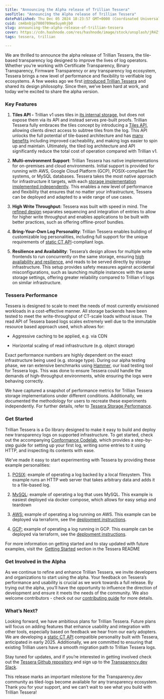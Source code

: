 ```yaml
---
title: "Announcing the Alpha release of Trillian Tessera"
seoTitle: "Announcing the Alpha release of Trillian Tessera"
datePublished: Thu Dec 05 2024 18:23:57 GMT+0000 (Coordinated Universal Time)
cuid: cm4bnbjp7000709me5uymhjb0
slug: announcing-the-alpha-release-of-trillian-tessera
cover: https://cdn.hashnode.com/res/hashnode/image/stock/unsplash/jR4Zf-riEjI/upload/4a1b22c3886bbf4bce6da5cca040eb5d.jpeg
tags: tessera, trillian

---
```


We are thrilled to announce the alpha release of Trillian Tessera, the tile-based transparency log designed to improve the lives of log operators. Whether you’re working with Certificate Transparency, Binary Transparency, Firmware Transparency or any transparency log ecosystem, Tessera brings a new level of performance and flexibility to verifiable log ecosystems. A few weeks ago we first [introduced Trillian Tessera](https://blog.transparency.dev/introducing-trillian-tessera) and shared its design philosophy. Since then, we’ve been hard at work, and today we’re excited to share the alpha version.

### Key Features

1. **Tiles API -** Trillian v1 uses tiles in [its internal storage](https://github.com/google/trillian/blob/master/docs/storage/storage.md), but does not expose them via its API and instead serves pre-built proofs. Trillian Tessera fully embraces the tiles concept by introducing a [Tiles API](https://github.com/C2SP/C2SP/blob/main/tlog-tiles.md), allowing clients direct access to subtree tiles from the log. This API unlocks the full potential of tile-based architecture and has [many benefits](https://transparency.dev/articles/tile-based-logs/) including improved cacheability, and making logs easier to spin up and maintain. Ultimately, the tiled log architecture and API significantly reduce the total cost of operation compared with Trillian v1.
    
2. **Multi-environment Support**: Trillian Tessera has native implementations for on-premises and cloud environments. Initial support is provided for running with AWS, Google Cloud Platform (GCP), POSIX-compliant file systems, or MySQL databases. Tessera takes the most native approach for infrastructure it targets, with each [storage implementation implemented independently](https://github.com/transparency-dev/trillian-tessera/blob/main/docs/design/philosophy.md#multi-implementation-storage). This enables a new level of performance and flexibility that ensures that no matter your infrastructure, Tessera can be deployed and adapted to a wide range of use cases.
    
3. **High Write Throughput:** Tessera was built with speed in mind. The [refined design](https://github.com/transparency-dev/trillian-tessera/blob/main/docs/design/philosophy.md#asynchronous-integration-in-storage-implementation) separates sequencing and integration of entries to allow for higher write throughput and enables applications to be built with better practices, such as offering offline-proof bundles.
    
4. **Bring-Your-Own Log Personality**: Trillian Tessera enables building of customizable log personalities, including full support for the unique requirements of [static CT API](https://github.com/C2SP/C2SP/blob/main/static-ct-api.md)\-compliant logs.
    
5. **Resilience and Availability**: Tessera’s design allows for multiple write frontends to run concurrently on the same storage, ensuring [high availability and resilience](https://github.com/transparency-dev/trillian-tessera/blob/main/docs/design/philosophy.md#resilience-and-availability), and reads to be served directly by storage infrastructure. This setup provides safety measures against accidental misconfigurations, such as launching multiple instances with the same storage settings, offering greater reliability compared to Trillian v1 logs on similar infrastructure.
    

### Tessera Performance

Tessera is designed to scale to meet the needs of most currently envisioned workloads in a cost-effective manner. All storage backends have been tested to meet the write-throughput of CT-scale loads without issue. The read API of Tessera based logs scales extremely well due to the immutable resource based approach used, which allows for:

* Aggressive caching to be applied, e.g. via CDN
    
* Horizontal scaling of read infrastructure (e.g. object storage)
    

Exact performance numbers are highly dependent on the exact infrastructure being used (e.g. storage type). During our alpha testing phase, we ran extensive benchmarks using [Hammer](https://github.com/transparency-dev/trillian-tessera/tree/833a33cb4f7ce7144adf43c72b66af2b27597b7e/internal/hammer), our load testing tool for Tessera logs. This was done to ensure Tessera could handle the demands of high-throughput environments, while ensuring the logs were behaving correctly.

We have captured a snapshot of performance metrics for Trillian Tessera storage implementations under different conditions. Additionally, we documented the methodology for users to recreate these experiments independently. For further details, refer to [Tessera Storage Performance](https://github.com/transparency-dev/trillian-tessera/blob/main/docs/performance.md).

### Get Started

Trillian Tessera is a Go library designed to make it easy to build and deploy new transparency logs on supported infrastructure. To get started, check out the accompanying [Conformance Codelab](https://github.com/transparency-dev/trillian-tessera/tree/main/cmd/conformance#conformance-personalities), which provides a step-by-step guide for setting up your first log, writing some entries to it using HTTP, and inspecting its contents with ease.

We’ve made it easy to start experimenting with Tessera by providing these example personalities:

1. [POSIX](https://github.com/transparency-dev/trillian-tessera/blob/main/cmd/conformance/posix): example of operating a log backed by a local filesystem. This example runs an HTTP web server that takes arbitrary data and adds it to a file-based log.
    
2. [MySQL](https://github.com/transparency-dev/trillian-tessera/blob/main/cmd/conformance/mysql): example of operating a log that uses MySQL. This example is easiest deployed via docker compose, which allows for easy setup and teardown
    
3. [AWS:](https://github.com/transparency-dev/trillian-tessera/blob/main/cmd/conformance/aws) example of operating a log running on AWS. This example can be deployed via terraform, see the [deployment instructions](https://github.com/transparency-dev/trillian-tessera/blob/main/deployment/live/aws/codelab#aws-codelab-deployment).
    
4. [GCP:](https://github.com/transparency-dev/trillian-tessera/blob/main/deployment/live/aws/codelab#aws-codelab-deployment) example of operating a log running in GCP. This example can be deployed via terraform, see the [deployment instructions](https://github.com/transparency-dev/trillian-tessera/tree/main/deployment/live/gcp/conformance#manual-deployment).
    

For more information on getting started and to stay updated with future examples, visit the  [Getting Started](https://github.com/transparency-dev/trillian-tessera/tree/main?tab=readme-ov-file#getting-started) section in the Tessera README

### Get Involved in the Alpha

As we continue to refine and enhance Trillian Tessera, we invite developers and organizations to start using the alpha. Your feedback on Tessera’s performance and usability is crucial as we work towards a full release. By trying out the alpha, you’ll have the opportunity to influence the direction of development and ensure it meets the needs of the community. We also welcome contributors - check out our [contributing guide](https://github.com/transparency-dev/trillian-tessera/blob/main/CONTRIBUTING.md) for more details.

### What’s Next?

Looking forward, we have ambitious plans for Trillian Tessera. Future plans will focus on adding features that enhance usability and integration with other tools, especially based on feedback we hear from our early adopters. We are developing a [static CT API](https://github.com/C2SP/C2SP/blob/main/static-ct-api.md) compatible personality built with Tessera, anticipated in early 2025. Additionally, we are committed to ensuring that existing Trillian users have a smooth migration path to Trillian Tessera logs.

Stay tuned for updates, and if you’re interested in getting involved check out the [Tessera Github repository](https://github.com/transparency-dev/trillian-tessera) and sign up to the [Transparency.dev Slack](https://transparency-dev.slack.com/).

This release marks an important milestone for the Transparency.dev community as tiled-logs become available for any transparency ecosystem. Thank you for your support, and we can’t wait to see what you build with Trillian Tessera!